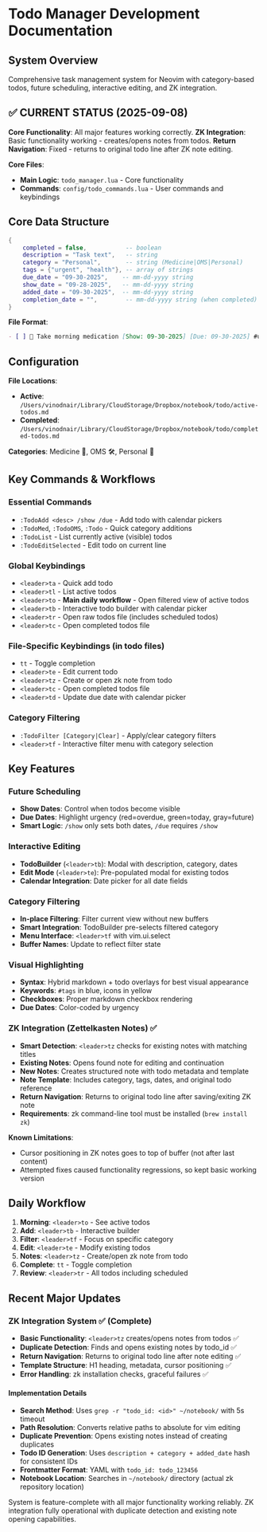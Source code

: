 # Todo Manager Development Documentation

## System Overview

Comprehensive task management system for Neovim with category-based todos, future scheduling, interactive editing, and ZK integration.

## ✅ CURRENT STATUS (2025-09-08)

**Core Functionality**: All major features working correctly.
**ZK Integration**: Basic functionality working - creates/opens notes from todos.
**Return Navigation**: Fixed - returns to original todo line after ZK note editing.

**Core Files**:
- **Main Logic**: `todo_manager.lua` - Core functionality
- **Commands**: `config/todo_commands.lua` - User commands and keybindings

## Core Data Structure

```lua
{
    completed = false,           -- boolean
    description = "Task text",   -- string
    category = "Personal",       -- string (Medicine|OMS|Personal)
    tags = {"urgent", "health"}, -- array of strings
    due_date = "09-30-2025",    -- mm-dd-yyyy string
    show_date = "09-28-2025",   -- mm-dd-yyyy string
    added_date = "09-30-2025",  -- mm-dd-yyyy string
    completion_date = "",        -- mm-dd-yyyy string (when completed)
}
```

**File Format**:
```markdown
- [ ] 💊 Take morning medication [Show: 09-30-2025] [Due: 09-30-2025] #urgent #health
```

## Configuration

**File Locations**:
- **Active**: `/Users/vinodnair/Library/CloudStorage/Dropbox/notebook/todo/active-todos.md`
- **Completed**: `/Users/vinodnair/Library/CloudStorage/Dropbox/notebook/todo/completed-todos.md`

**Categories**: Medicine 💊, OMS 🛠️, Personal 🏡

## Key Commands & Workflows

### Essential Commands
- `:TodoAdd <desc> /show /due` - Add todo with calendar pickers
- `:TodoMed`, `:TodoOMS`, `:Todo` - Quick category additions
- `:TodoList` - List currently active (visible) todos
- `:TodoEditSelected` - Edit todo on current line

### Global Keybindings
- `<leader>ta` - Quick add todo
- `<leader>tl` - List active todos
- `<leader>to` - **Main daily workflow** - Open filtered view of active todos
- `<leader>tb` - Interactive todo builder with calendar picker
- `<leader>tr` - Open raw todos file (includes scheduled todos)
- `<leader>tc` - Open completed todos file

### File-Specific Keybindings (in todo files)
- `tt` - Toggle completion
- `<leader>te` - Edit current todo
- `<leader>tz` - Create or open zk note from todo
- `<leader>tc` - Open completed todos file
- `<leader>td` - Update due date with calendar picker

### Category Filtering
- `:TodoFilter [Category|Clear]` - Apply/clear category filters
- `<leader>tf` - Interactive filter menu with category selection

## Key Features

### **Future Scheduling**
- **Show Dates**: Control when todos become visible
- **Due Dates**: Highlight urgency (red=overdue, green=today, gray=future)
- **Smart Logic**: `/show` only sets both dates, `/due` requires `/show`

### **Interactive Editing**
- **TodoBuilder** (`<leader>tb`): Modal with description, category, dates
- **Edit Mode** (`<leader>te`): Pre-populated modal for existing todos
- **Calendar Integration**: Date picker for all date fields

### **Category Filtering** 
- **In-place Filtering**: Filter current view without new buffers
- **Smart Integration**: TodoBuilder pre-selects filtered category
- **Menu Interface**: `<leader>tf` with vim.ui.select
- **Buffer Names**: Update to reflect filter state

### **Visual Highlighting**
- **Syntax**: Hybrid markdown + todo overlays for best visual appearance
- **Keywords**: `#tags` in blue, icons in yellow
- **Checkboxes**: Proper markdown checkbox rendering
- **Due Dates**: Color-coded by urgency

### **ZK Integration (Zettelkasten Notes)** ✅
- **Smart Detection**: `<leader>tz` checks for existing notes with matching titles
- **Existing Notes**: Opens found note for editing and continuation
- **New Notes**: Creates structured note with todo metadata and template
- **Note Template**: Includes category, tags, dates, and original todo reference
- **Return Navigation**: Returns to original todo line after saving/exiting ZK note
- **Requirements**: zk command-line tool must be installed (`brew install zk`)

**Known Limitations**:
- Cursor positioning in ZK notes goes to top of buffer (not after last content)
- Attempted fixes caused functionality regressions, so kept basic working version

## Daily Workflow

1. **Morning**: `<leader>to` - See active todos
2. **Add**: `<leader>tb` - Interactive builder
3. **Filter**: `<leader>tf` - Focus on specific category
4. **Edit**: `<leader>te` - Modify existing todos
5. **Notes**: `<leader>tz` - Create/open zk note from todo
6. **Complete**: `tt` - Toggle completion
7. **Review**: `<leader>tr` - All todos including scheduled

## Recent Major Updates

### **ZK Integration System** ✅ (Complete)
- **Basic Functionality**: `<leader>tz` creates/opens notes from todos ✅
- **Duplicate Detection**: Finds and opens existing notes by todo_id ✅
- **Return Navigation**: Returns to original todo line after note editing ✅
- **Template Structure**: H1 heading, metadata, cursor positioning ✅
- **Error Handling**: zk installation checks, graceful failures ✅

#### **Implementation Details**
- **Search Method**: Uses `grep -r "todo_id: <id>" ~/notebook/` with 5s timeout
- **Path Resolution**: Converts relative paths to absolute for vim editing
- **Duplicate Prevention**: Opens existing notes instead of creating duplicates
- **Todo ID Generation**: Uses `description + category + added_date` hash for consistent IDs
- **Frontmatter Format**: YAML with `todo_id: todo_123456`
- **Notebook Location**: Searches in `~/notebook/` directory (actual zk repository location)

System is feature-complete with all major functionality working reliably. ZK integration fully operational with duplicate detection and existing note opening capabilities.